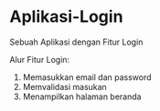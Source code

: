 # Aplikasi-Login
Sebuah Aplikasi dengan Fitur Login

Alur Fitur Login:
1. Memasukkan email dan password
2. Memvalidasi masukan
3. Menampilkan halaman beranda
